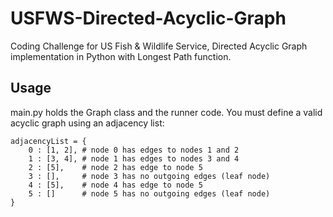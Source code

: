 # USFWS-Directed-Acyclic-Graph
Coding Challenge for US Fish &amp; Wildlife Service, Directed Acyclic Graph implementation in Python with Longest Path function.

## Usage
main.py holds the Graph class and the runner code. You must define a valid acyclic graph using an adjacency list:
```
adjacencyList = {
    0 : [1, 2], # node 0 has edges to nodes 1 and 2
    1 : [3, 4], # node 1 has edges to nodes 3 and 4
    2 : [5],    # node 2 has edge to node 5
    3 : [],     # node 3 has no outgoing edges (leaf node)
    4 : [5],    # node 4 has edge to node 5
    5 : []      # node 5 has no outgoing edges (leaf node)
}
```